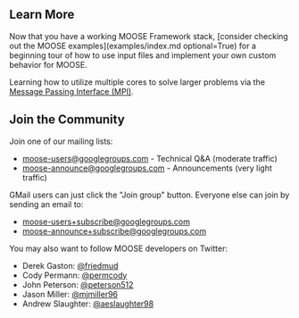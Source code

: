 ## Learn More

Now that you have a working MOOSE Framework stack,
[consider checking out the MOOSE examples](examples/index.md optional=True) for a beginning tour of how to use input
files and implement your own custom behavior for MOOSE.

Learning how to utilize multiple cores to solve larger problems via the [Message Passing Interface (MPI)](development/mpi.md).

## Join the Community

Join one of our mailing lists:

- [moose-users@googlegroups.com](https://groups.google.com/forum/#!forum/moose-users) - Technical Q&A (moderate traffic)
- [moose-announce@googlegroups.com](https://groups.google.com/forum/#!forum/moose-announce) - Announcements (very light traffic)

GMail users can just click the "Join group" button.
Everyone else can join by sending an email to:

- moose-users+subscribe@googlegroups.com
- moose-announce+subscribe@googlegroups.com

You may also want to follow MOOSE developers on Twitter:

- Derek Gaston: [@friedmud](https://twitter.com/@friedmud)
- Cody Permann: [@permcody](https://twitter.com/@permcody)
- John Peterson: [@peterson512](https://twitter.com/@peterson512)
- Jason Miller: [@mjmiller96](https://twitter.com/@mjmiller96)
- Andrew Slaughter: [@aeslaughter98](https://twitter.com/@aeslaughter98)
